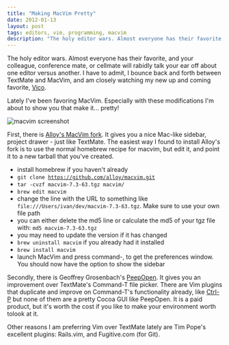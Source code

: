 ```yaml
---
title: "Making MacVim Pretty"
date: 2012-01-13
layout: post
tags: editors, vim, programming, macvim
description: "The holy editor wars. Almost everyone has their favorite, and your colleague, conference mate, or cellmate will rabidly talk your ear off about one editor versus another. I have to admit, I bounce back and forth between TextMate and MacVim, and am closely watching my new up and coming favorite, [Vico](http://vicoapp.com)."
---
```

The holy editor wars. Almost everyone has their favorite, and your colleague, conference mate, or cellmate will rabidly talk your ear off about one editor versus another. I have to admit, I bounce back and forth between TextMate and MacVim, and am closely watching my new up and coming favorite, [Vico](http://vicoapp.com).

Lately I've been favoring MacVim. Especially with these modifications I'm about to show you that make it... pretty!

![macvim screenshot](http://faculty.washington.edu/ivanoats/images/macvim_screenshot.gif)

First, there is [Alloy's MacVim fork](http://github.com/alloy/macvim). It gives you a nice Mac-like sidebar, project drawer - just like TextMate. The easiest way I found to install Alloy's fork is to use the normal homebrew recipe for macvim, but edit it, and point it to a new tarball that you've created. 

* install homebrew if you haven't already
* <code>git clone https://github.com/alloy/macvim.git</code>
* <code>tar -cvzf macvim-7.3-63.tgz macvim/</code>
* <code>brew edit macvim</code>
* change the line with the URL to something like `file:///Users/ivan/dev/macvim-7.3-63.tgz`. Make sure to use your own file path
* you can either delete the md5 line or calculate the md5 of your tgz file with: <code>md5 macvim-7.3-63.tgz</code>
* you may need to update the version if it has changed
* `brew uninstall macvim` if you already had it installed
* `brew install macvim`
* launch MacVim and press command-, to get the preferences window. You should now have the option to show the sidebar

Secondly, there is Geoffrey Grosenbach's [PeepOpen](http://peepcode.com/products/peepopen). It gives you an
improvement over TextMate's Command-T file picker. There are Vim plugins
that duplicate and improve on Command-T's functionality already, like
[Ctrl-P](https://github.com/kien/ctrlp.vim) but
none of them are a pretty Cocoa GUI like PeepOpen. It is a paid product, but it's worth the cost if you like to make your environment worth tolook at it.

Other reasons I am preferring Vim over TextMate lately are Tim Pope's excellent plugins: Rails.vim, and Fugitive.com (for Git). 

